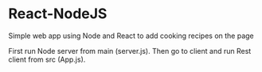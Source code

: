# React-NodeJS
Simple web app using Node and React to add cooking recipes on the page

First run Node server from main (server.js).
Then go to client and run Rest client from src (App.js).
